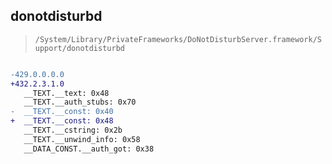 ## donotdisturbd

> `/System/Library/PrivateFrameworks/DoNotDisturbServer.framework/Support/donotdisturbd`

```diff

-429.0.0.0.0
+432.2.3.1.0
   __TEXT.__text: 0x48
   __TEXT.__auth_stubs: 0x70
-  __TEXT.__const: 0x40
+  __TEXT.__const: 0x48
   __TEXT.__cstring: 0x2b
   __TEXT.__unwind_info: 0x58
   __DATA_CONST.__auth_got: 0x38

```
